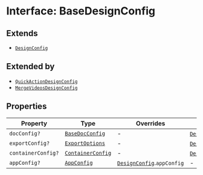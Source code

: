 # Interface: BaseDesignConfig

## Extends

- [`DesignConfig`](../../../design-config-types/interfaces/design-config.md)

## Extended by

- [`QuickActionDesignConfig`](../../design-config-types/interfaces/quick-action-design-config.md)
- [`MergeVideosDesignConfig`](../../design-config-types/interfaces/merge-videos-design-config.md)

## Properties

| Property | Type | Overrides | Inherited from |
| ------ | ------ | ------ | ------ |
| `docConfig?` | [`BaseDocConfig`](../../../design-config-types/interfaces/base-doc-config.md) | - | [`DesignConfig`](../../../design-config-types/interfaces/design-config.md).`docConfig` |
| `exportConfig?` | [`ExportOptions`](../../../export-config-types/type-aliases/export-options.md) | - | [`DesignConfig`](../../../design-config-types/interfaces/design-config.md).`exportConfig` |
| `containerConfig?` | [`ContainerConfig`](../../../container-config-types/type-aliases/container-config.md) | - | [`DesignConfig`](../../../design-config-types/interfaces/design-config.md).`containerConfig` |
| `appConfig?` | [`AppConfig`](../../app-config-types/interfaces/app-config.md) | [`DesignConfig`](../../../design-config-types/interfaces/design-config.md).`appConfig` | - |
